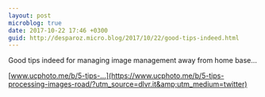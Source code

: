 ```yaml
---
layout: post
microblog: true
date: 2017-10-22 17:46 +0300
guid: http://desparoz.micro.blog/2017/10/22/good-tips-indeed.html
---
```

Good tips indeed for managing image management away from home base…

[www.ucphoto.me/b/5-tips-...](https://www.ucphoto.me/b/5-tips-processing-images-road/?utm_source=dlvr.it&amp;utm_medium=twitter)
